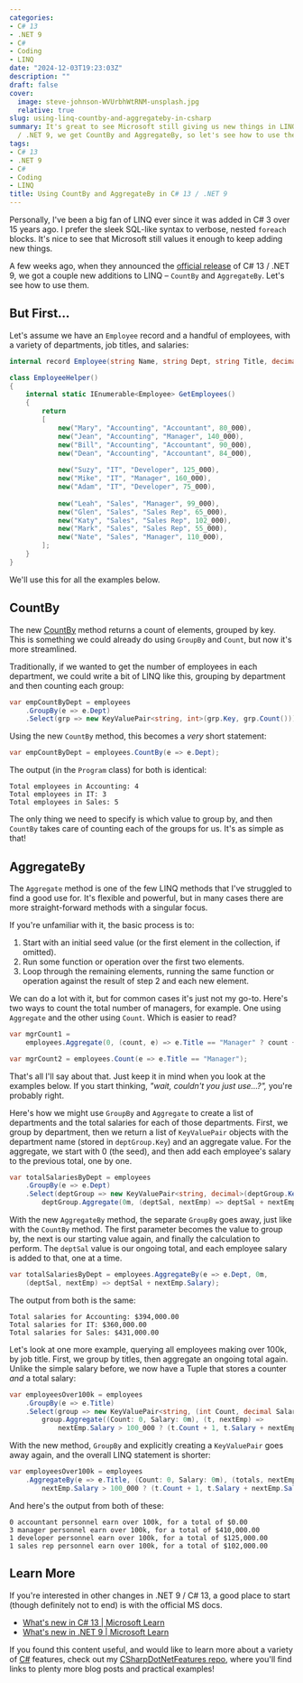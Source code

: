 ```yaml
---
categories:
- C# 13
- .NET 9
- C#
- Coding
- LINQ
date: "2024-12-03T19:23:03Z"
description: ""
draft: false
cover:
  image: steve-johnson-WVUrbhWtRNM-unsplash.jpg
  relative: true
slug: using-linq-countby-and-aggregateby-in-csharp
summary: It's great to see Microsoft still giving us new things in LINQ. With C# 13
  / .NET 9, we get CountBy and AggregateBy, so let's see how to use them.
tags:
- C# 13
- .NET 9
- C#
- Coding
- LINQ
title: Using CountBy and AggregateBy in C# 13 / .NET 9
---
```

Personally, I've been a big fan of LINQ ever since it was added in C# 3 over 15 years ago. I prefer the sleek SQL-like syntax to verbose, nested `foreach` blocks. It's nice to see that Microsoft still values it enough to keep adding new things.

A few weeks ago, when they announced the [official release](https://dotnet.microsoft.com/en-us/platform/support/policy/dotnet-core#lifecycle) of C# 13 / .NET 9, we got a couple new additions to LINQ – `CountBy` and `AggregateBy`. Let's see how to use them.

## But First...

Let's assume we have an `Employee` record and a handful of employees, with a variety of departments, job titles, and salaries:

```csharp
internal record Employee(string Name, string Dept, string Title, decimal Salary);

class EmployeeHelper()
{
    internal static IEnumerable<Employee> GetEmployees()
    {
        return
        [
            new("Mary", "Accounting", "Accountant", 80_000),
            new("Jean", "Accounting", "Manager", 140_000),
            new("Bill", "Accounting", "Accountant", 90_000),
            new("Dean", "Accounting", "Accountant", 84_000),
            
            new("Suzy", "IT", "Developer", 125_000),
            new("Mike", "IT", "Manager", 160_000),
            new("Adam", "IT", "Developer", 75_000),
            
            new("Leah", "Sales", "Manager", 99_000),
            new("Glen", "Sales", "Sales Rep", 65_000),
            new("Katy", "Sales", "Sales Rep", 102_000),
            new("Mark", "Sales", "Sales Rep", 55_000),
            new("Nate", "Sales", "Manager", 110_000),
        ];
    }
}
```

We'll use this for all the examples below.

## CountBy

The new [CountBy](https://learn.microsoft.com/en-us/dotnet/api/system.linq.enumerable.countby?view=net-9.0) method returns a count of elements, grouped by key. This is something we could already do using `GroupBy` and `Count`, but now it's more streamlined.

Traditionally, if we wanted to get the number of employees in each department, we could write a bit of LINQ like this, grouping by department and then counting each group:

```csharp
var empCountByDept = employees
    .GroupBy(e => e.Dept)
    .Select(grp => new KeyValuePair<string, int>(grp.Key, grp.Count()));
```

Using the new `CountBy` method, this becomes a _very_ short statement:

```csharp
var empCountByDept = employees.CountBy(e => e.Dept);
```

The output (in the `Program` class) for both is identical:

```none
Total employees in Accounting: 4
Total employees in IT: 3
Total employees in Sales: 5
```

The only thing we need to specify is which value to group by, and then `CountBy` takes care of counting each of the groups for us. It's as simple as that!

## AggregateBy

The `Aggregate` method is one of the few LINQ methods that I've struggled to find a good use for. It's flexible and powerful, but in many cases there are more straight-forward methods with a singular focus.

If you're unfamiliar with it, the basic process is to:

1. Start with an initial seed value (or the first element in the collection, if omitted).
2. Run some function or operation over the first two elements.
3. Loop through the remaining elements, running the same function or operation against the result of step 2 and each new element.

We can do a lot with it, but for common cases it's just not my go-to. Here's two ways to count the total number of managers, for example. One using `Aggregate` and the other using `Count`. Which is easier to read?

```csharp
var mgrCount1 =
    employees.Aggregate(0, (count, e) => e.Title == "Manager" ? count + 1 : count);

var mgrCount2 = employees.Count(e => e.Title == "Manager");
```

That's all I'll say about that. Just keep it in mind when you look at the examples below. If you start thinking, _"wait, couldn't you just use...?",_ you're probably right.

Here's how we might use `GroupBy` and `Aggregate` to create a list of departments and the total salaries for each of those departments. First, we group by department, then we return a list of `KeyValuePair` objects with the department name (stored in `deptGroup.Key`) and an aggregate value. For the aggregate, we start with 0 (the seed), and then add each employee's salary to the previous total, one by one.

```csharp
var totalSalariesByDept = employees
    .GroupBy(e => e.Dept)
    .Select(deptGroup => new KeyValuePair<string, decimal>(deptGroup.Key,
        deptGroup.Aggregate(0m, (deptSal, nextEmp) => deptSal + nextEmp.Salary)));
```

With the new `AggregateBy` method, the separate `GroupBy` goes away, just like with the `CountBy` method. The first parameter becomes the value to group by, the next is our starting value again, and finally the calculation to perform. The `deptSal` value is our ongoing total, and each employee salary is added to that, one at a time.

```csharp
var totalSalariesByDept = employees.AggregateBy(e => e.Dept, 0m,
    (deptSal, nextEmp) => deptSal + nextEmp.Salary);
```

The output from both is the same:

```none
Total salaries for Accounting: $394,000.00
Total salaries for IT: $360,000.00
Total salaries for Sales: $431,000.00
```

Let's look at one more example, querying all employees making over 100k, by job title. First, we group by titles, then aggregate an ongoing total again. Unlike the simple salary before, we now have a Tuple that stores a counter _and_ a total salary:

```csharp
var employeesOver100k = employees
    .GroupBy(e => e.Title)
    .Select(group => new KeyValuePair<string, (int Count, decimal Salary)>(group.Key,
        group.Aggregate((Count: 0, Salary: 0m), (t, nextEmp) =>
            nextEmp.Salary > 100_000 ? (t.Count + 1, t.Salary + nextEmp.Salary) : t)));
```

With the new method, `GroupBy` and explicitly creating a `KeyValuePair` goes away again, and the overall LINQ statement is shorter:

```csharp
var employeesOver100k = employees
    .AggregateBy(e => e.Title, (Count: 0, Salary: 0m), (totals, nextEmp) =>
        nextEmp.Salary > 100_000 ? (t.Count + 1, t.Salary + nextEmp.Salary) : t);
```

And here's the output from both of these:

```none
0 accountant personnel earn over 100k, for a total of $0.00
3 manager personnel earn over 100k, for a total of $410,000.00
1 developer personnel earn over 100k, for a total of $125,000.00
1 sales rep personnel earn over 100k, for a total of $102,000.00
```

## Learn More

If you're interested in other changes in .NET 9 / C# 13, a good place to start (though definitely not to end) is with the official MS docs.

- [What's new in C# 13 | Microsoft Learn](https://learn.microsoft.com/en-us/dotnet/csharp/whats-new/csharp-13)
- [What's new in .NET 9 | Microsoft Learn](https://learn.microsoft.com/en-us/dotnet/core/whats-new/dotnet-9/overview)

If you found this content useful, and would like to learn more about a variety of [C#](https://grantwinney.com/tag/csharp/) features, check out my [CSharpDotNetFeatures repo](https://github.com/grantwinney/CSharpDotNetFeatures), where you'll find links to plenty more blog posts and practical examples!
